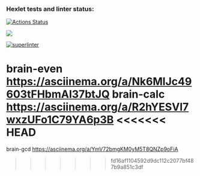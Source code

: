 ### Hexlet tests and linter status:
[![Actions Status](https://github.com/MT-cod/php-project-lvl1/workflows/hexlet-check/badge.svg)](https://github.com/MT-cod/php-project-lvl1/actions)

<a href="https://codeclimate.com/github/codeclimate/codeclimate/maintainability"><img src="https://api.codeclimate.com/v1/badges/a99a88d28ad37a79dbf6/maintainability" /></a>

[![superlinter](https://github.com/MT-cod/php-project-lvl1/workflows/superlinter/badge.svg)](https://github.com/MT-cod/php-project-lvl1/actions)

brain-even https://asciinema.org/a/Nk6MlJc49603tFHbmAI37btJQ
brain-calc https://asciinema.org/a/R2hYESVl7wxzUFo1C79YA6p3B
<<<<<<< HEAD
=======
brain-gcd https://asciinema.org/a/YmV72bmgKM0yM5T8QNZp9oFiA
>>>>>>> fd16af1104592d9dc112c2077bf487b9a851c3df
